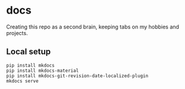 # docs

Creating this repo as a second brain, keeping tabs on my hobbies and projects.

## Local setup
```
pip install mkdocs
pip install mkdocs-material
pip install mkdocs-git-revision-date-localized-plugin
mkdocs serve
```
